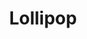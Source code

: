 ---
title: Lollipop
description:
category: NSFW
price: 80
images: 
    - /assets/img/available/bjtwo.jpg
---